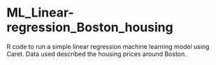 # ML_Linear-regression_Boston_housing
R code to run a simple linear regression machine learning model using Caret. Data used described the housing prices around Boston.
